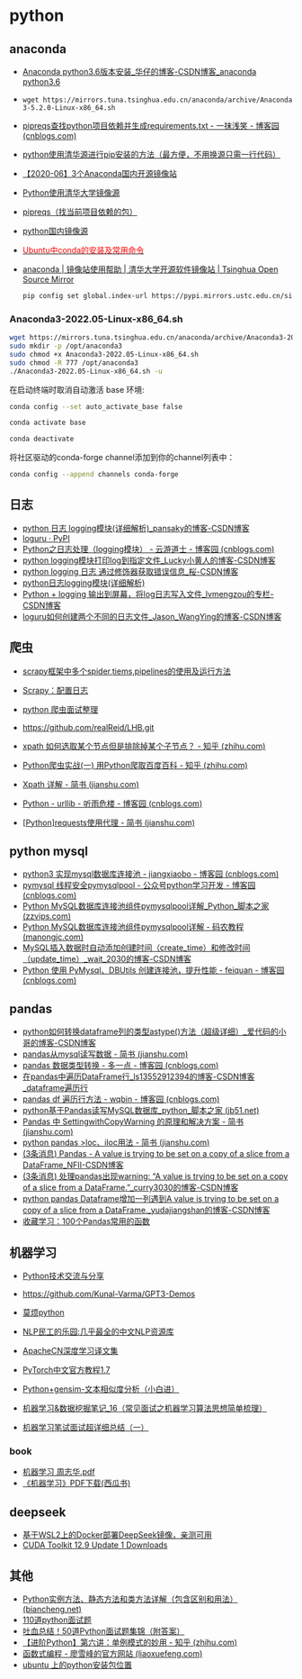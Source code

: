 # python

## anaconda

- [Anaconda python3.6版本安装_华仔的博客-CSDN博客_anaconda python3.6](https://blog.csdn.net/qq_36338754/article/details/96430294)
- `wget https://mirrors.tuna.tsinghua.edu.cn/anaconda/archive/Anaconda3-5.2.0-Linux-x86_64.sh`

- [pipreqs查找python项目依赖并生成requirements.txt - 一抹浅笑 - 博客园 (cnblogs.com)](https://www.cnblogs.com/zhaopanpan/p/9383350.html)
- [python使用清华源进行pip安装的方法（最方便，不用换源只需一行代码）](https://zhuanlan.zhihu.com/p/129866307)
- [【2020-06】3个Anaconda国内开源镜像站](https://blog.csdn.net/weixin_43667077/article/details/106521015)
- [Python使用清华大学镜像源](https://blog.csdn.net/liuYinXinAll/article/details/90042947)
- [pipreqs（找当前项目依赖的包）](https://www.cnblogs.com/believepd/p/10423094.html)
- [python国内镜像源](https://www.cnblogs.com/songzhixue/p/11296720.html)
- [<font color=Red>Ubuntu中conda的安装及常用命令</font>](https://blog.csdn.net/weixin_40922744/article/details/109866687)
- [anaconda | 镜像站使用帮助 | 清华大学开源软件镜像站 | Tsinghua Open Source Mirror](https://mirrors.tuna.tsinghua.edu.cn/help/anaconda/)

    ```bash
    pip config set global.index-url https://pypi.mirrors.ustc.edu.cn/simple/
    ```

### Anaconda3-2022.05-Linux-x86_64.sh

```bash
wget https://mirrors.tuna.tsinghua.edu.cn/anaconda/archive/Anaconda3-2022.05-Linux-x86_64.sh
sudo mkdir -p /opt/anaconda3
sudo chmod +x Anaconda3-2022.05-Linux-x86_64.sh
sudo chmod -R 777 /opt/anaconda3
./Anaconda3-2022.05-Linux-x86_64.sh -u
```

在启动终端时取消自动激活 base 环境:

```bash
conda config --set auto_activate_base false
```

```bash
conda activate base
```

```bash
conda deactivate
```

将社区驱动的conda-forge channel添加到你的channel列表中：

```bash
conda config --append channels conda-forge
```

## 日志

- [python 日志 logging模块(详细解析)_pansaky的博客-CSDN博客](https://blog.csdn.net/pansaky/article/details/90710751)
- [loguru · PyPI](https://pypi.org/project/loguru/)
- [Python之日志处理（logging模块） - 云游道士 - 博客园 (cnblogs.com)](https://www.cnblogs.com/yyds/p/6901864.html)
- [python logging模块打印log到指定文件_Lucky小黄人的博客-CSDN博客](https://blog.csdn.net/qq_41767116/article/details/113734410)
- [python logging 日志 通过修饰器获取错误信息_桜-CSDN博客](https://blog.csdn.net/qq_38641985/article/details/81672283)
- [python日志logging模块(详细解析)](https://blog.csdn.net/pansaky/article/details/90710751)
- [Python + logging 输出到屏幕，将log日志写入文件_lvmengzou的专栏-CSDN博客](https://blog.csdn.net/lvmengzou/article/details/118307249)
- [loguru如何创建两个不同的日志文件_Jason_WangYing的博客-CSDN博客](https://blog.csdn.net/Jason_WangYing/article/details/114155112)

## 爬虫

- [scrapy框架中多个spider,tiems,pipelines的使用及运行方法](https://www.cnblogs.com/nmsghgnv/p/12369656.html)
- [Scrapy：配置日志](https://www.cnblogs.com/jackzz/p/10774517.html)
- [python 爬虫面试整理](https://blog.csdn.net/weixin_43958804/article/details/88308992)
- <https://github.com/realReid/LHB.git>

- [xpath 如何选取某个节点但是排除掉某个子节点？ - 知乎 (zhihu.com)](https://www.zhihu.com/question/56148271)
- [Python爬虫实战(一) 用Python爬取百度百科 - 知乎 (zhihu.com)](https://zhuanlan.zhihu.com/p/78571606)
- [Xpath 详解 - 简书 (jianshu.com)](https://www.jianshu.com/p/6a0dbb4e246a)
- [Python - urllib - 听雨危楼 - 博客园 (cnblogs.com)](https://www.cnblogs.com/Neeo/articles/11520952.html)
- [[Python]requests使用代理 - 简书 (jianshu.com)](https://www.jianshu.com/p/c8f896d668d6)

## python mysql

- [python3 实现mysql数据库连接池 - jiangxiaobo - 博客园 (cnblogs.com)](https://www.cnblogs.com/jiangxiaobo/p/12786205.html)
- [pymysql 线程安全pymysqlpool - 公众号python学习开发 - 博客园 (cnblogs.com)](https://www.cnblogs.com/c-x-a/p/9045646.html)
- [Python MySQL数据库连接池组件pymysqlpool详解_Python_脚本之家 (zzvips.com)](http://www.zzvips.com/article/117347.html)
- [Python MySQL数据库连接池组件pymysqlpool详解 - 码农教程 (manongjc.com)](http://www.manongjc.com/detail/5-mnpaewuzaaewzpm.html)
- [MySQL插入数据时自动添加创建时间（create_time）和修改时间（update_time）_wait_2030的博客-CSDN博客](https://blog.csdn.net/wait_2030/article/details/90266211)
- [Python 使用 PyMysql、DBUtils 创建连接池，提升性能 - feiquan - 博客园 (cnblogs.com)](https://www.cnblogs.com/feiquan/p/11350374.html)

## pandas

- [python如何转换dataframe列的类型astype()方法（超级详细）_爱代码的小哥的博客-CSDN博客](https://blog.csdn.net/weixin_51098806/article/details/115265280)
- [pandas从mysql读写数据 - 简书 (jianshu.com)](https://www.jianshu.com/p/3d797335f467)
- [pandas 数据类型转换 - 多一点 - 博客园 (cnblogs.com)](https://www.cnblogs.com/onemorepoint/p/9404753.html)
- [在pandas中遍历DataFrame行_ls13552912394的博客-CSDN博客_dataframe遍历行](https://blog.csdn.net/ls13552912394/article/details/79349809)
- [pandas df 遍历行方法 - wqbin - 博客园 (cnblogs.com)](https://www.cnblogs.com/wqbin/p/11775812.html)
- [python基于Pandas读写MySQL数据库_python_脚本之家 (jb51.net)](https://www.jb51.net/article/209858.htm)
- [Pandas 中 SettingwithCopyWarning 的原理和解决方案 - 简书 (jianshu.com)](https://www.jianshu.com/p/72274ccb647a)
- [python pandas >loc、iloc用法 - 简书 (jianshu.com)](https://www.jianshu.com/p/732858f89a00)
- [(3条消息) Pandas - A value is trying to be set on a copy of a slice from a DataFrame_NFII-CSDN博客](https://blog.csdn.net/qq_42711381/article/details/90451301)
- [(3条消息) 处理pandas出现warning: “A value is trying to be set on a copy of a slice from a DataFrame.”_curry3030的博客-CSDN博客](https://blog.csdn.net/curry3030/article/details/100533296)
- [python pandas Dataframe增加一列遇到A value is trying to be set on a copy of a slice from a DataFrame._yudajiangshan的博客-CSDN博客](https://blog.csdn.net/yudajiangshan/article/details/112402130)
- [收藏学习：100个Pandas常用的函数](https://mp.weixin.qq.com/s/BNMj5VL3QW6Qjg6WoKqCXA)

## 机器学习

- [Python技术交流与分享](http://www.feiguyunai.com/)
- <https://github.com/Kunal-Varma/GPT3-Demos>

- [莫烦python](https://mofanpy.com/)
- [NLP民工的乐园:几乎最全的中文NLP资源库](https://github.com/fighting41love/funNLP)
- [ApacheCN深度学习译文集](https://github.com/apachecn/apachecn-dl-zh)
- [PyTorch中文官方教程1.7](https://pytorch.apachecn.org/docs/1.7/)
- [Python+gensim-文本相似度分析（小白进）](https://blog.csdn.net/Yellow_python/article/details/81021142)
- [机器学习&数据挖掘笔记_16（常见面试之机器学习算法思想简单梳理）](https://www.cnblogs.com/tornadomeet/p/3395593.html)
- [机器学习笔试面试超详细总结（一）](https://blog.csdn.net/jiaoyangwm/article/details/79805939)

### book

- [机器学习 周志华.pdf](https://git.nju.edu.cn/201300035/NJUAI-Notes/-/blob/master/%E6%9C%BA%E5%99%A8%E5%AD%A6%E4%B9%A0/%E6%9C%BA%E5%99%A8%E5%AD%A6%E4%B9%A0%20%E5%91%A8%E5%BF%97%E5%8D%8E.pdf)
- [《机器学习》PDF下载(西瓜书)](https://pdfs.top/book/dpdyt)

## deepseek

- [基于WSL2上的Docker部署DeepSeek镜像，亲测可用](https://blog.csdn.net/BigCookies/article/details/145512825)
- [CUDA Toolkit 12.9 Update 1 Downloads](https://developer.nvidia.com/cuda-downloads?target_os=Linux&target_arch=x86_64&Distribution=WSL-Ubuntu&target_version=2.0&target_type=deb_network)

## 其他

- [Python实例方法、静态方法和类方法详解（包含区别和用法） (biancheng.net)](http://c.biancheng.net/view/4552.html)
- [110道python面试题](https://www.cnblogs.com/finer/p/12846475.html)
- [吐血总结！50道Python面试题集锦（附答案）](https://blog.csdn.net/sinat_38682860/article/details/94763641)
- [【进阶Python】第六讲：单例模式的妙用 - 知乎 (zhihu.com)](https://zhuanlan.zhihu.com/p/87524388)
- [函数式编程 - 廖雪峰的官方网站 (liaoxuefeng.com)](https://www.liaoxuefeng.com/wiki/1016959663602400/1017328525009056)
- [ubuntu 上的python安装包位置](https://blog.51cto.com/u_15127500/3822046)

